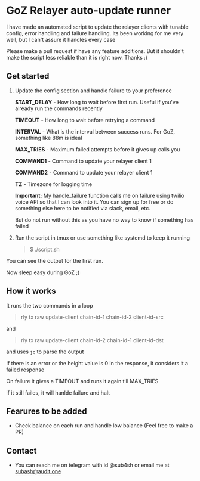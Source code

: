 # GoZ Relayer auto-update runner

I have made an automated script to update the relayer clients with tunable config, error handling and failure handling. Its been working for me very well, but I can't assure it handles every case

Please  make a pull request if have any feature additions. But it shouldn't make the script less reliable than it is right now. Thanks :)

## Get started

1. Update the config section and handle failure to your preference

    **START_DELAY** - How long to wait before first run. Useful if you've already run the commands recently

    **TIMEOUT** - How long to wait before retrying a command

    **INTERVAL** - What is the interval between success runs. For GoZ, something like 88m is ideal

    **MAX_TRIES** - Maximum failed attempts before it gives up calls you

    **COMMAND1** - Command to update your relayer client 1

    **COMMAND2** - Command to update your relayer client 1

    **TZ** - Timezone for logging time

    **Important:** My handle_failure function calls me on failure using twilio voice API so that I can look into it. You can sign up for free or do something else here to be notified via slack, email, etc. 

    But do not run without this as you have no way to know if something has failed

2. Run the script in tmux or use something like systemd to keep it running

    > $ ./script.sh

You can see the output for the first run. 

Now sleep easy during GoZ ;)


## How it works

It runs the two commands in a loop

> rly tx raw update-client chain-id-1 chain-id-2 client-id-src

and 

> rly tx raw update-client chain-id-2 chain-id-1
client-id-dst

and uses `jq` to parse the output

If there is an error or the height value is 0 in the response, it considers it a failed response

On failure it gives a TIMEOUT and runs it again till MAX_TRIES

if it still failes, it will hanlde failure and halt

## Fearures to be added

- Check balance on each run and handle low balance (Feel free to make a PR)

## Contact

- You can reach me on telegram with id @sub4sh or email me at subash@audit.one